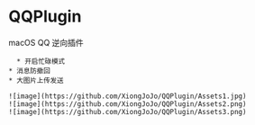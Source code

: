 # QQPlugin
macOS QQ 逆向插件

      * 开启忙碌模式
	* 消息防撤回
	* 大图片上传发送
    
    ![image](https://github.com/XiongJoJo/QQPlugin/Assets1.jpg)
    ![image](https://github.com/XiongJoJo/QQPlugin/Assets2.png)
    ![image](https://github.com/XiongJoJo/QQPlugin/Assets3.png)
